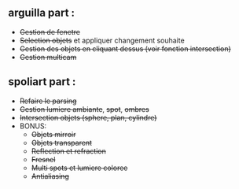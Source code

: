 ## arguilla part :
- ~~Gestion de fenetre~~
- ~~Selection objets~~ et appliquer changement souhaite
- ~~Gestion des objets en cliquant dessus (voir fonction intersection)~~
- ~~Gestion multicam~~

## spoliart part :
- ~~Refaire le parsing~~
- ~~Gestion lumiere ambiante~~, ~~spot~~, ~~ombres~~
- ~~Intersection objets (sphere, plan, cylindre)~~
- BONUS:
	- ~~Objets mirroir~~
	- ~~Objets transparent~~
	- ~~Reflection et refraction~~
	- ~~Fresnel~~
	- ~~Multi spots et lumiere coloree~~
	- ~~Antialiasing~~
